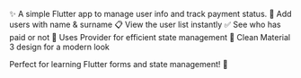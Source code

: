 ✨ A simple Flutter app to manage user info and track payment status.
👤 Add users with name & surname
📋 View the user list instantly
✅ See who has paid or not
🧠 Uses Provider for efficient state management
🎨 Clean Material 3 design for a modern look

Perfect for learning Flutter forms and state management! 🚀